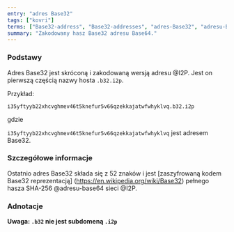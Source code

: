 ```yaml
---
entry: "adres Base32"
tags: ["kovri"]
terms: ["Base32-address", "Base32-addresses", "adres-Base32", "adresu-Base32", "adresie-Base32"]
summary: "Zakodowany hasz Base32 adresu Base64."
---
```


### Podstawy

Adres Base32 jest skróconą i zakodowaną wersją adresu @I2P. Jest on pierwszą częścią nazwy hosta `.b32.i2p`.

Przykład:

`i35yftyyb22xhcvghmev46t5knefur5v66qzekkajatwfwhyklvq.b32.i2p`

gdzie

`i35yftyyb22xhcvghmev46t5knefur5v66qzekkajatwfwhyklvq` jest adresem Base32.

### Szczegółowe informacje

Ostatnio adres Base32 składa się z 52 znaków i jest [zaszyfrowaną kodem Base32 reprezentacją] (https://en.wikipedia.org/wiki/Base32) pełnego hasza SHA-256 @adresu-base64 sieci @I2P.

### Adnotacje

**Uwaga: `.b32` nie jest subdomeną `.i2p`**
